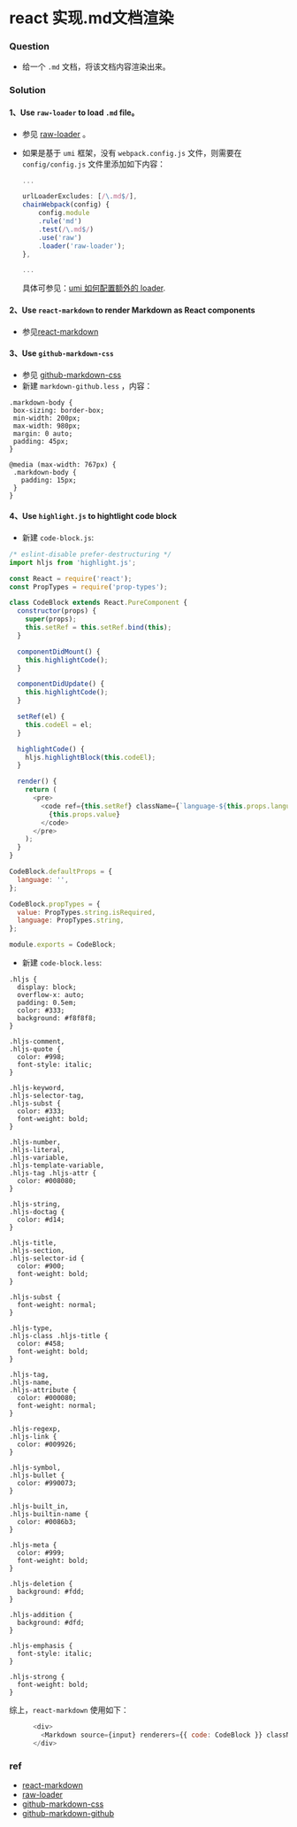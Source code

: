 # react 实现.md文档渲染
### Question
- 给一个 `.md` 文档，将该文档内容渲染出来。

### Solution
#### 1、Use `raw-loader` to load `.md` file。
- 参见 [raw-loader](https://github.com/webpack-contrib/raw-loader) 。

- 如果是基于 `umi` 框架，没有 `webpack.config.js` 文件，则需要在 `config/config.js` 文件里添加如下内容：
    ```js
    ...

    urlLoaderExcludes: [/\.md$/],
    chainWebpack(config) {
        config.module
        .rule('md')
        .test(/\.md$/)
        .use('raw')
        .loader('raw-loader');
    },

    ...
    ```
    具体可参见：[umi 如何配置额外的 loader](https://github.com/umijs/umi/issues/1421#issuecomment-445132872).

#### 2、Use `react-markdown` to render Markdown as React components
- 参见[react-markdown](https://github.com/rexxars/react-markdown)

#### 3、Use `github-markdown-css`
- 参见 [github-markdown-css](https://github.com/sindresorhus/github-markdown-css)
- 新建 `markdown-github.less` ，内容：
 ```less
.markdown-body {
  box-sizing: border-box;
  min-width: 200px;
  max-width: 980px;
  margin: 0 auto;
  padding: 45px;
}

@media (max-width: 767px) {
  .markdown-body {
    padding: 15px;
  }
}
```

#### 4、Use `highlight.js` to hightlight code block
- 新建 `code-block.js`:
``` js
/* eslint-disable prefer-destructuring */
import hljs from 'highlight.js';

const React = require('react');
const PropTypes = require('prop-types');

class CodeBlock extends React.PureComponent {
  constructor(props) {
    super(props);
    this.setRef = this.setRef.bind(this);
  }

  componentDidMount() {
    this.highlightCode();
  }

  componentDidUpdate() {
    this.highlightCode();
  }

  setRef(el) {
    this.codeEl = el;
  }

  highlightCode() {
    hljs.highlightBlock(this.codeEl);
  }

  render() {
    return (
      <pre>
        <code ref={this.setRef} className={`language-${this.props.language}`}>
          {this.props.value}
        </code>
      </pre>
    );
  }
}

CodeBlock.defaultProps = {
  language: '',
};

CodeBlock.propTypes = {
  value: PropTypes.string.isRequired,
  language: PropTypes.string,
};

module.exports = CodeBlock;

```
- 新建 `code-block.less`:
```less
.hljs {
  display: block;
  overflow-x: auto;
  padding: 0.5em;
  color: #333;
  background: #f8f8f8;
}

.hljs-comment,
.hljs-quote {
  color: #998;
  font-style: italic;
}

.hljs-keyword,
.hljs-selector-tag,
.hljs-subst {
  color: #333;
  font-weight: bold;
}

.hljs-number,
.hljs-literal,
.hljs-variable,
.hljs-template-variable,
.hljs-tag .hljs-attr {
  color: #008080;
}

.hljs-string,
.hljs-doctag {
  color: #d14;
}

.hljs-title,
.hljs-section,
.hljs-selector-id {
  color: #900;
  font-weight: bold;
}

.hljs-subst {
  font-weight: normal;
}

.hljs-type,
.hljs-class .hljs-title {
  color: #458;
  font-weight: bold;
}

.hljs-tag,
.hljs-name,
.hljs-attribute {
  color: #000080;
  font-weight: normal;
}

.hljs-regexp,
.hljs-link {
  color: #009926;
}

.hljs-symbol,
.hljs-bullet {
  color: #990073;
}

.hljs-built_in,
.hljs-builtin-name {
  color: #0086b3;
}

.hljs-meta {
  color: #999;
  font-weight: bold;
}

.hljs-deletion {
  background: #fdd;
}

.hljs-addition {
  background: #dfd;
}

.hljs-emphasis {
  font-style: italic;
}

.hljs-strong {
  font-weight: bold;
}

```

综上，`react-markdown` 使用如下：
```js
      <div>
        <Markdown source={input} renderers={{ code: CodeBlock }} className="markdown-body" />
      </div>
```

### ref
- [react-markdown](https://github.com/rexxars/react-markdown)
- [raw-loader](https://github.com/webpack-contrib/raw-loader)
- [github-markdown-css](https://github.com/sindresorhus/github-markdown-css)
- [github-markdown-github](https://github.com/godaddy/react-markdown-github)



